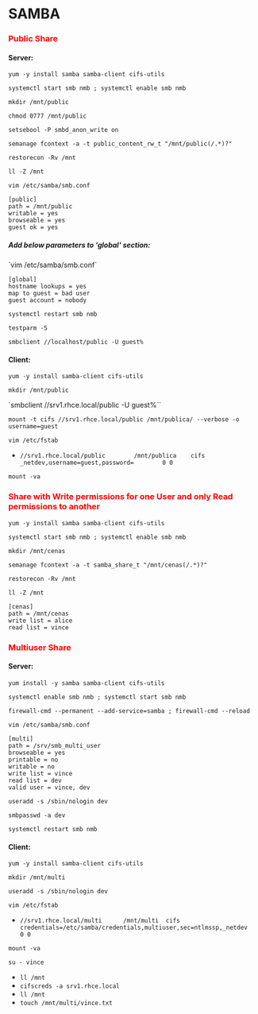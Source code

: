 # **SAMBA**
### <span style="color:red">Public Share</span>

#### Server:

`yum -y install samba samba-client cifs-utils`

`systemctl start smb nmb ; systemctl enable smb nmb`

`mkdir /mnt/public`

`chmod 0777 /mnt/public`

`setsebool -P smbd_anon_write on`

`semanage fcontext -a -t public_content_rw_t "/mnt/public(/.*)?"`

`restorecon -Rv /mnt`

`ll -Z /mnt` <!-- Confirmar aplicação da label "samba_share_t" -->

`vim /etc/samba/smb.conf`

    [public]
    path = /mnt/public
    writable = yes
    browseable = yes
    guest ok = yes

##### Add below parameters to 'global' section:
<p>
`vim /etc/samba/smb.conf`

    [global]
    hostname lookups = yes
    map to guest = bad user
    guest account = nobody


`systemctl restart smb nmb`

`testparm -S`

`smbclient //localhost/public -U guest%`


#### Client:

`yum -y install samba-client cifs-utils`

`mkdir /mnt/public`

`smbclient //srv1.rhce.local/public -U guest%``

`mount -t cifs //srv1.rhce.local/public /mnt/publica/ --verbose -o username=guest`

`vim /etc/fstab`
* `//srv1.rhce.local/public        /mnt/publica    cifs    _netdev,username=guest,password=        0 0`

`mount -va`

### <span style="color:red">Share with Write permissions for one User and only Read permissions to another</span>

<!--- This share allows write for the user 'alice' and read permission for the user 'vince'-->

`yum -y install samba samba-client cifs-utils`

`systemctl start smb nmb ; systemctl enable smb nmb`

`mkdir /mnt/cenas`

`semanage fcontext -a -t samba_share_t "/mnt/cenas(/.*)?"`

`restorecon -Rv /mnt`

`ll -Z /mnt`

    [cenas]
    path = /mnt/cenas
    write list = alice
    read list = vince

### <span style="color:red">Multiuser Share</span>

#### Server:

`yum install -y samba samba-client cifs-utils`

`systemctl enable smb nmb ; systemctl start smb nmb`

`firewall-cmd --permanent --add-service=samba ; firewall-cmd --reload`

`vim /etc/samba/smb.conf`

    [multi]
    path = /srv/smb_multi_user
    browseable = yes
    printable = no
    writable = no
    write list = vince
    read list = dev
    valid user = vince, dev

`useradd -s /sbin/nologin dev`

`smbpasswd -a dev`    

`systemctl restart smb nmb`

#### Client:

`yum -y install samba-client cifs-utils`

`mkdir /mnt/multi`

`useradd -s /sbin/nologin dev`

`vim /etc/fstab`
* `//srv1.rhce.local/multi		/mnt/multi	cifs	credentials=/etc/samba/credentials,multiuser,sec=ntlmssp,_netdev	0 0`

`mount -va`

`su - vince`
  * `ll /mnt`
  * `cifscreds -a srv1.rhce.local`
  * `ll /mnt`
  * `touch /mnt/multi/vince.txt`
